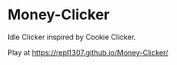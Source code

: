# Money-Clicker
Idle Clicker inspired by Cookie Clicker. 

Play at https://repl1307.github.io/Money-Clicker/

